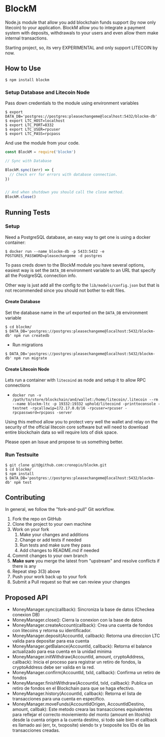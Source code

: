 # BlockM

Node.js module that allow you add blockchain funds support (by now only litecoin) to your application. BlockM allow you to integrate a payment system with deposits, withdrawals to your users and even allow them make internal transactions.

Starting project, so, its very EXPERIMENTAL and only support LITECOIN by now.

## How to Use

```
$ npm install blockm
```

### Setup Database and Litecoin Node

Pass down credentials to the module using environment variables

```
$ export DATA_DB='postgres://postgres:pleasechangeme@localhost:5432/blockm-db'
$ export LTC_HOST=localhost
$ export LTC_PORT=8332
$ export LTC_USER=rpcuser
$ export LTC_PASS=rpcpass
```

And use the module from your code.

```js
const BlockM = require('blockm')

// Sync with Database

BlockM.sync((err) => {
  // Check err for errors with database connection.
})


// And when shutdown you should call the close method.
BlockM.close()
```

## Running Tests

### Setup

Need a PostgreSQL database, an easy way to get one is using a docker container:

```
$ docker run --name blockm-db -p 5433:5432 -e POSTGRES_PASSWORD=pleasechangeme -d postgres
```

To pass creds down to the BlockM module you have several options, easiest way is set the `DATA_DB` environment variable to an URL that specify all the PostgreSQL connection info.

Other way is just add all the config to the `lib/models/config.json` but that is not recommended since you should not bother to edit files.

#### Create Database

Set the database name in the url exported on the `DATA_DB` environment variable

```
$ cd blockm/
$ DATA_DB='postgres://postgres:pleasechangeme@localhost:5432/blockm-db' npm run createdb
```
 * Run migrations

 ```
 $ DATA_DB='postgres://postgres:pleasechangeme@localhost:5432/blockm-db' npm run migrate
 ```

#### Create Litecoin Node

Lets run a container with `litecoind` as node and setup it to allow RPC connections

* `docker run -v /path/to/store/blockchain/and/wallet:/home/litecoin/.litecoin --rm --name blockm-ltc -p 19332:19332 uphold/litecoind -printtoconsole -testnet -rpcallowip=172.17.0.0/16 -rpcuser=rpcuser -rpcpassword=rpcpass -server`

Using this method allow you to protect very well the wallet and relay on the security of the official litecoin core software but will need to download entire blockchain data so will require lots of disk space.

Please open an Issue and propose to us something better.

### Run Testsuite

```
$ git clone git@github.com:cronopio/blockm.git
$ cd blockm/
$ npm install
$ DATA_DB='postgres://postgres:pleasechangeme@localhost:5432/blockm-db' npm test
```

## Contributing

In general, we follow the "fork-and-pull" Git workflow.

1. Fork the repo on GitHub
2. Clone the project to your own machine
3. Work on your fork
    1. Make your changes and additions
    2. Change or add tests if needed
    3. Run tests and make sure they pass
    4. Add changes to README.md if needed
4. Commit changes to your own branch
5. **Make sure** you merge the latest from "upstream" and resolve conflicts if there is any
6. Repeat step 3(3) above
7. Push your work back up to your fork
8. Submit a Pull request so that we can review your changes

## Proposed API

 * MoneyManager.sync(callback): Sincroniza la base de datos (Checkea conexion DB)
 * MoneyManager.close(): Cierra la conexion con la base de datos
 * MoneyManager.createAccount(callback): Crea una cuenta de fondos con litecoins y retorna su identificador.
 * MoneyManager.deposit(AccountId, callback): Retorna una direccion LTC valida para depositar para esa cuenta
 * MoneyManager.getBalance(AccountId, callback): Retorna el balance actualizado para esa cuenta en la unidad minima
 * MoneyManager.initWithdraw(AccountId, amount, cryptoAddress, callback): Inicia el proceso para registrar un retiro de fondos, la cryptoAddress debe ser valida en la red.
 * MoneyManager.confirm(AccountId, txId, callback): Confirma un retiro de fondos
 * MoneyManager.finishWithdraw(AccountId, txId, callback): Publica un retiro de fondos en el Blockchain para que se haga efectivo.
 * MoneyManager.history(AccountId, callback): Retorna el lista de transacciones para una cuenta en especifico.
 * MoneyManager.moveFunds(AccountIdOrigen, AccountIdDestino, amount, callbak): Este metodo creara las transacciones equivalentes para reflejar el correcto moviemiento del monto (amount en litoshis) desde la cuenta origen a la cuenta destino, si todo sale bien el callback es llamado asi (err, tx, txoposite) siendo tx y txoposite los IDs de las transacciones creadas.